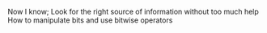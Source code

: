 Now I know;
Look for the right source of information without too much help
How to manipulate bits and use bitwise operators
